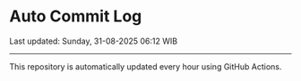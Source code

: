 # Auto Commit Log

Last updated: Sunday, 31-08-2025 06:12 WIB

---

This repository is automatically updated every hour using GitHub Actions.
